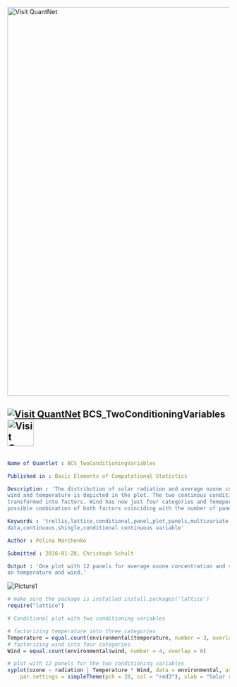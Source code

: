 
[<img src="https://github.com/QuantLet/Styleguide-and-FAQ/blob/master/pictures/banner.png" width="880" alt="Visit QuantNet">](http://quantlet.de/index.php?p=info)

## [<img src="https://github.com/QuantLet/Styleguide-and-Validation-procedure/blob/master/pictures/qloqo.png" alt="Visit QuantNet">](http://quantlet.de/) **BCS_TwoConditioningVariables** [<img src="https://github.com/QuantLet/Styleguide-and-Validation-procedure/blob/master/pictures/QN2.png" width="60" alt="Visit QuantNet 2.0">](http://quantlet.de/d3/ia)

```yaml

Name of Quantlet : BCS_TwoConditioningVariables

Published in : Basic Elements of Computational Statistics

Description : 'The distribution of solar radiation and average ozone concentration depending on
wind and temperature is depicted in the plot. The two continous conditioning variables are
transformed into factors. Wind has now just four categories and Temeperature three. There are 12
possible combination of both factors coinciding with the number of panels.'

Keywords : 'trellis,lattice,conditional,panel,plot,panels,multivariate,
data,continuous,shingle,conditional continuous variable'

Author : Polina Marchenko

Submitted : 2016-01-28, Christoph Schult

Output : 'One plot with 12 panels for average ozone concentration and solar radiation conditional
on temperature and wind.'

```

![Picture1](BCS_TwoConditioningVariables.png)


```r
# make sure the package is installed install.packages('lattice')
require("lattice")

# Conditional plot with two conditioning variables

# factorizing temperature into three categories
Temperature = equal.count(environmental$temperature, number = 3, overlap = 0)
# factorizing wind into four categories
Wind = equal.count(environmental$wind, number = 4, overlap = 0)

# plot with 12 panels for the two conditioning variables
xyplot(ozone ~ radiation | Temperature * Wind, data = environmental, as.table = T, par.strip.text = list(cex = 0.75), 
    par.settings = simpleTheme(pch = 20, col = "red3"), xlab = "Solar radiation in langley", ylab = "Average ozone concentration in ppb") 
```
